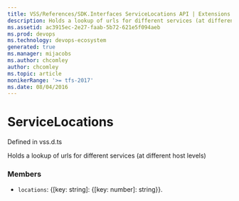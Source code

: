 ```yaml
---
title: VSS/References/SDK.Interfaces ServiceLocations API | Extensions for Azure DevOps Services
description: Holds a lookup of urls for different services (at different host levels)
ms.assetid: ac3915ec-2e27-faab-5b72-621e5f094aeb
ms.prod: devops
ms.technology: devops-ecosystem
generated: true
ms.manager: mijacobs
ms.author: chcomley
author: chcomley
ms.topic: article
monikerRange: '>= tfs-2017'
ms.date: 08/04/2016
---
```


# ServiceLocations

Defined in vss.d.ts


Holds a lookup of urls for different services (at different host levels) 

### Members

* `locations`: {[key: string]: {[key: number]: string}}. 

